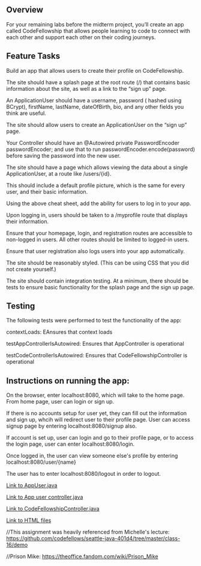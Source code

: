 ## Overview
For your remaining labs before the midterm project, you’ll create an app called CodeFellowship that allows people learning to code to connect with each other and support each other on their coding journeys.

## Feature Tasks
Build an app that allows users to create their profile on CodeFellowship.

The site should have a splash page at the root route (/) that contains basic information about the site, as well as a link to the “sign up” page.

An ApplicationUser should have a username, password ( hashed using BCrypt), firstName, lastName, dateOfBirth, bio, and any other fields you think are useful.

The site should allow users to create an ApplicationUser on the “sign up” page.

Your Controller should have an @Autowired private PasswordEncoder passwordEncoder; and use that to run passwordEncoder.encode(password) before saving the password into the new user.

The site should have a page which allows viewing the data about a single ApplicationUser, at a route like /users/{id}.

This should include a default profile picture, which is the same for every user, and their basic information.

Using the above cheat sheet, add the ability for users to log in to your app.

Upon logging in, users should be taken to a /myprofile route that displays their information.

Ensure that your homepage, login, and registration routes are accessible to non-logged in users. All other routes should be limited to logged-in users.

Ensure that user registration also logs users into your app automatically.

The site should be reasonably styled. (This can be using CSS that you did not create yourself.)

The site should contain integration testing. At a minimum, there should be tests to ensure basic functionality for the splash page and the sign up page.

## Testing
The following tests were performed to test the functionality of the app:

  contextLoads: EAnsures that context loads
  
  testAppControllerIsAutowired: Ensures that AppController is operational
  
  testCodeControllerIsAutowired: Ensures that CodeFellowshipController is operational


## Instructions on running the app:
  On the browser, enter localhost:8080, which will take to the home page.
  From home page, user can login or sign up.
  
  If there is no accounts setup for user yet, they can fill out the information and sign up, whcih will redirect user to their profile page. User can access signup page by entering localhost:8080/signup also.
  
  If account is set up, user can login and go to their profile page, or to access the login page, user can enter localhost:8080/login.
  
  Once logged in, the user can view someone else's profile by entering localhost:8080/user/{name}
  
  The user has to enter localhost:8080/logout in order to logout.



[Link to AppUser.java](https://github.com/sadhikari07/CodeFellowship/blob/master/src/main/java/com/suadhCodeFellowship/codeFellowship/AppUser/AppUser.java)

[Link to App user controller.java](https://github.com/sadhikari07/CodeFellowship/blob/master/src/main/java/com/suadhCodeFellowship/codeFellowship/AppUser/AppUserController.java)

[Link to CodeFellowshipController.java](https://github.com/sadhikari07/CodeFellowship/blob/master/src/main/java/com/suadhCodeFellowship/codeFellowship/CodeFellowshipController.java)

[Link to HTML files](https://github.com/sadhikari07/CodeFellowship/tree/master/src/main/resources/templates)



//This assignment was heavily referenced from Michelle's lecture: https://github.com/codefellows/seattle-java-401d4/tree/master/class-16/demo

//Prison Mike: https://theoffice.fandom.com/wiki/Prison_Mike
